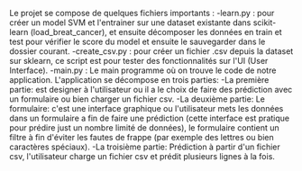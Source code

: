 Le projet se compose de quelques fichiers importants :
-learn.py : pour créer un model SVM et l'entrainer sur une dataset existante dans scikit-learn (load_breat_cancer), et ensuite décomposer les données en train et test pour vérifier le score du model et ensuite le sauvegarder dans le dossier courant.
-create_csv.py : pour créer un fichier .csv depuis la dataset sur sklearn, ce script est pour tester des fonctionnalités sur l'UI (User Interface).
-main.py : Le main programme où on trouve le code de notre application. L'application se décompose en trois parties:
		-La première partie: est designer à l'utilisateur ou il a le choix de faire des prédiction avec un formulaire ou bien charger un fichier csv.
		-La deuxième partie: Le formulaire: c'est une interface graphique ou l'utilisateur mets les données dans un formulaire a fin de faire une prédiction (cette interface est pratique pour prédire just un nombre limité de données), le formulaire contient un filtre à fin d'éviter les fautes de frappe (par exemple des lettres ou bien caractères spéciaux).
		-La troisième partie: Prédiction à partir d'un fichier csv, l'utilisateur charge un fichier csv et prédit plusieurs lignes à la fois.
